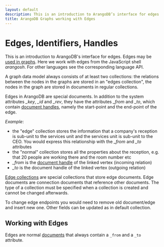 ```yaml
---
layout: default
description: This is an introduction to ArangoDB’s interface for edges used in graphs. Here we work with edges from the JavaScript shell arangosh
title: ArangoDB Graphs working with Edges
---
```

Edges, Identifiers, Handles
===========================

This is an introduction to ArangoDB's interface for edges.
Edges may be [used in graphs](graphs.html).
Here we work with edges from the JavaScript shell *arangosh*.
For other languages see the corresponding language API.

A graph data model always consists of at least two collections: the relations between the
nodes in the graphs are stored in an "edges collection", the nodes in the graph
are stored in documents in regular collections.

Edges in ArangoDB are special documents. In addition to the system
attributes *_key*, *_id* and *_rev*, they have the attributes *_from* and *_to*, 
which contain [document handles](appendix-glossary.html#document-handle), namely the start-point and the end-point of the edge.

*Example*:

- the "edge" collection stores the information that a company's reception is sub-unit to the services unit and the services unit is sub-unit to the
  CEO. You would express this relationship with the *_from* and *_to* attributes
- the "normal" collection stores all the properties about the reception, e.g. that 20 people are working there and the room number etc
- *_from* is the [document handle](appendix-glossary.html#document-handle) of the linked vertex (incoming relation)
- *_to* is the document handle of the linked vertex (outgoing relation)

[Edge collections](appendix-glossary.html#edge-collection) are special collections that store edge documents. Edge documents 
are connection documents that reference other documents. The type of a collection 
must be specified when a collection is created and cannot be changed afterwards.

To change edge endpoints you would need to remove old document/edge and insert new one.
Other fields can be updated as in default collection.

Working with Edges
------------------

Edges are normal [documents](data-modeling-documents-document-methods.html#edges)
that always contain a `_from` and a `_to` attribute.
